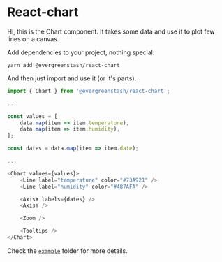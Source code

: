 # React-chart

Hi, this is the Chart component.
It takes some data and use it to plot few lines on a canvas.

Add dependencies to your project, nothing special:

`yarn add @evergreenstash/react-chart`

And then just import and use it (or it's parts).

```js
import { Chart } from '@evergreenstash/react-chart';

...

const values = [
    data.map(item => item.temperature),
    data.map(item => item.humidity),
];

const dates = data.map(item => item.date);

...

<Chart values={values}>
    <Line label="temperature" color="#73A921" />
    <Line label="humidity" color="#487AFA" />

    <AxisX labels={dates} />
    <AxisY />

    <Zoom />

    <Tooltips />
</Chart>
```

Check the [`example`](example) folder for more details.
